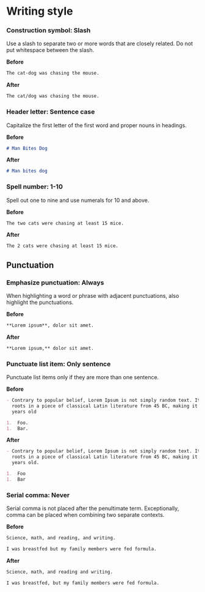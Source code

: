 # Writing style

### Construction symbol: Slash

Use a slash to separate two or more words that are closely related. Do not put
whitespace between the slash.

**Before**

```md
The cat-dog was chasing the mouse.
```

**After**

```md
The cat/dog was chasing the mouse.
```

### Header letter: Sentence case

Capitalize the first letter of the first word and proper nouns in headings.

**Before**

```md
# Man Bites Dog
```

**After**

```md
# Man bites dog
```

### Spell number: 1-10

Spell out one to nine and use numerals for 10 and above.

**Before**

```md
The two cats were chasing at least 15 mice.
```

**After**

```md
The 2 cats were chasing at least 15 mice.
```

## Punctuation

### Emphasize punctuation: Always

When highlighting a word or phrase with adjacent punctuations, also highlight
the punctuations.

**Before**

```md
**Lorem ipsum**, dolor sit amet.
```

**After**

```md
**Lorem ipsum,** dolor sit amet.
```

### Punctuate list item: Only sentence

Punctuate list items only if they are more than one sentence.

**Before**

```md
- Contrary to popular belief, Lorem Ipsum is not simply random text. It has
  roots in a piece of classical Latin literature from 45 BC, making it over 2000
  years old

1.  Foo.
1.  Bar.
```

**After**

```md
- Contrary to popular belief, Lorem Ipsum is not simply random text. It has
  roots in a piece of classical Latin literature from 45 BC, making it over 2000
  years old.

1.  Foo
1.  Bar
```

### Serial comma: Never

Serial comma is not placed after the penultimate term. Exceptionally, comma can
be placed when combining two separate contexts.

**Before**

```md
Science, math, and reading, and writing.

I was breastfed but my family members were fed formula.
```

**After**

```md
Science, math, and reading and writing.

I was breastfed, but my family members were fed formula.
```
